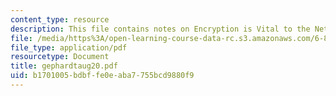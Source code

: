 ```yaml
---
content_type: resource
description: This file contains notes on Encryption is Vital to the Net.
file: /media/https%3A/open-learning-course-data-rc.s3.amazonaws.com/6-805-ethics-and-the-law-on-the-electronic-frontier-fall-2005/b1701005bdbffe0eaba7755bcd9880f9_gephardtaug20.pdf
file_type: application/pdf
resourcetype: Document
title: gephardtaug20.pdf
uid: b1701005-bdbf-fe0e-aba7-755bcd9880f9
---
```

